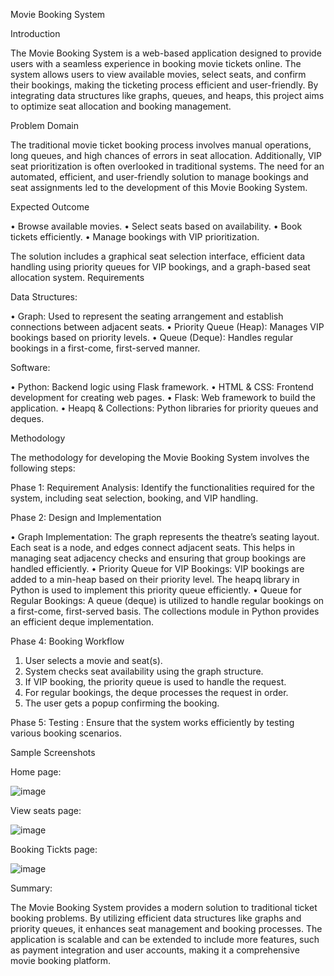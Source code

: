 Movie Booking System


Introduction

The Movie Booking System is a web-based application designed to provide users with a seamless experience in booking movie tickets online. The system allows users to view available movies, select seats, and confirm their bookings, making the ticketing process efficient and user-friendly. By integrating data structures like graphs, queues, and heaps, this project aims to optimize seat allocation and booking management.


Problem Domain

The traditional movie ticket booking process involves manual operations, long queues, and high chances of errors in seat allocation. Additionally, VIP seat prioritization is often overlooked in traditional systems. The need for an automated, efficient, and user-friendly solution to manage bookings and seat assignments led to the development of this Movie Booking System.


Expected Outcome

•	Browse available movies.
•	Select seats based on availability.
•	Book tickets efficiently.
•	Manage bookings with VIP prioritization.

The solution includes a graphical seat selection interface, efficient data handling using priority queues for VIP bookings, and a graph-based seat allocation system.
Requirements


Data Structures:

•	Graph: Used to represent the seating arrangement and establish connections between adjacent seats.
•	Priority Queue (Heap): Manages VIP bookings based on priority levels.
•	Queue (Deque): Handles regular bookings in a first-come, first-served manner.

Software:

•	Python: Backend logic using Flask framework.
•	HTML & CSS: Frontend development for creating web pages.
•	Flask: Web framework to build the application.
•	Heapq & Collections: Python libraries for priority queues and deques.



Methodology

The methodology for developing the Movie Booking System involves the following steps:

Phase 1: Requirement Analysis: Identify the functionalities required for the system, including seat selection, booking, and VIP handling.

Phase 2: Design and Implementation

•	Graph Implementation: The graph represents the theatre’s seating layout. Each seat is a node, and edges connect adjacent seats. This helps in managing seat adjacency checks and ensuring that group bookings are handled efficiently.
•	Priority Queue for VIP Bookings: VIP bookings are added to a min-heap based on their priority level. The heapq library in Python is used to implement this priority queue efficiently.
•	Queue for Regular Bookings: A queue (deque) is utilized to handle regular bookings on a first-come, first-served basis. The collections module in Python provides an efficient deque implementation.

Phase 4: Booking Workflow

1.	User selects a movie and seat(s).
2.	System checks seat availability using the graph structure.
3.	If VIP booking, the priority queue is used to handle the request.
4.	For regular bookings, the deque processes the request in order.
5.	The user gets a popup confirming the booking.
   
Phase 5: Testing : Ensure that the system works efficiently by testing various booking scenarios.



Sample Screenshots 

Home page:

![image](https://github.com/user-attachments/assets/b9a0b0f9-46b3-4c53-8582-5d4f4745f373)

View seats page:

![image](https://github.com/user-attachments/assets/82201eaf-2873-49d4-9ee1-416d18c434ec)

Booking Tickts page:

![image](https://github.com/user-attachments/assets/099ee0e3-c8e2-495d-accc-c81c60d93ba4)


Summary:

The Movie Booking System provides a modern solution to traditional ticket booking problems. By utilizing efficient data structures like graphs and priority queues, it enhances seat management and booking processes. The application is scalable and can be extended to include more features, such as payment integration and user accounts, making it a comprehensive movie booking platform.
